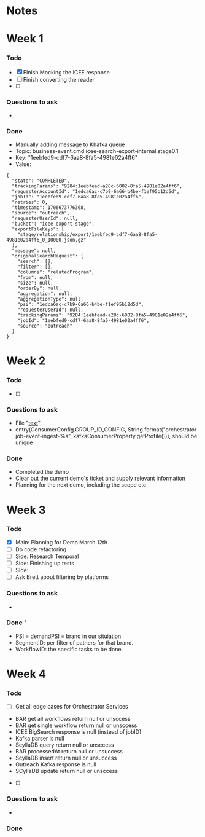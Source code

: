 # Notes

# Week 1
### Todo
- [x] FInish Mocking the ICEE response
- [ ] Finish converting the reader
- [ ] 

### Questions to ask
- 

### Done 
- Manually adding message to Khafka queue
- Topic: business-event.cmd.icee-search-export-internal.stage0.1
- Key: "1eebfed9-cdf7-6aa8-8fa5-4981e02a4ff6"
- Value:
```
{
  "state": "COMPLETED",
  "trackingParams": "9284:1eebfead-a28c-6002-8fa5-4981e02a4ff6",
  "requesterAccountId": "1edca6ac-c7b9-6a66-b4be-f1ef95b12d5d",
  "jobId": "1eebfed9-cdf7-6aa8-8fa5-4981e02a4ff6",
  "retries": 0,
  "timestamp": 1706673776368,
  "source": "outreach",
  "requesterUserId": null,
  "bucket": "icee-export-stage",
  "exportFileKeys": [
    "stage/relationship/export/1eebfed9-cdf7-6aa8-8fa5-4981e02a4ff6_0_10000.json.gz"
  ],
  "message": null,
  "originalSearchRequest": {
    "search": [],
    "filter": [],
    "columns": "relatedProgram",
    "from": null,
    "size": null,
    "orderBy": null,
    "aggregation": null,
    "aggregationType": null,
    "psi": "1edca6ac-c7b9-6a66-b4be-f1ef95b12d5d",
    "requesterUserId": null,
    "trackingParams": "9284:1eebfead-a28c-6002-8fa5-4981e02a4ff6",
    "jobId": "1eebfed9-cdf7-6aa8-8fa5-4981e02a4ff6",
    "source": "outreach"
  }
}
```

# Week 2
### Todo
- [ ] 

### Questions to ask
- File "[text](../../Source/ps-bar-api/workflow-job-processor/src/main/java/com/impact/config/IceeJobKafkaConfig.java)",
- entry(ConsumerConfig.GROUP_ID_CONFIG, String.format("orchestrator-job-event-ingest-%s", kafkaConsumerProperty.getProfile())),
 should be unique 

### Done 
- Completed the demo
- Clear out the current demo's ticket and supply relevant information
- Planning for the next demo, including the scope etc

# Week 3
### Todo
- [x] Main: Planning for Demo March 12th
- [ ] Do code refactoring
- [ ] Side: Research Temporal
- [ ] Side: Finishing up tests
- [ ] SIde: 
- [ ] Ask Brett about filtering by platforms

### Questions to ask
- 

### Done '
- PSI = demandPSI = brand in our situiation
- SegmentID: per filter of patners for that brand.
- WorkflowID: the specific tasks to be done.

# Week 4
### Todo
- [ ] Get all edge cases for Orchestrator Services
- BAR get all workflows return null or unsccess
- BAR get single workflow return null or unsccess
- ICEE BigSearch response is null (instead of jobID)
- Kafka parser is null
- ScyllaDB query return null or unsccess
- BAR processedAt return null or unsuccess
- ScyllaDB insert return null or unsuccess
- Outreach Kafka response is null
- SCyllaDB update return null or unsccess
- [ ] 

### Questions to ask
- 

### Done 

